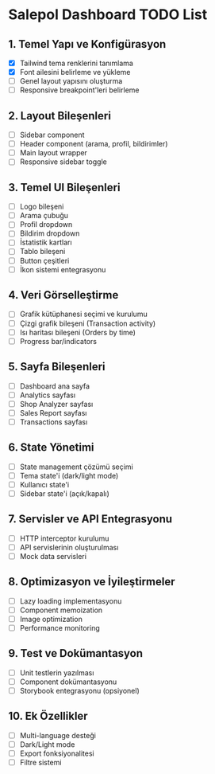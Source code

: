 # Salepol Dashboard TODO List

## 1. Temel Yapı ve Konfigürasyon
- [x] Tailwind tema renklerini tanımlama
- [x] Font ailesini belirleme ve yükleme
- [ ] Genel layout yapısını oluşturma
- [ ] Responsive breakpoint'leri belirleme

## 2. Layout Bileşenleri
- [ ] Sidebar component
- [ ] Header component (arama, profil, bildirimler)
- [ ] Main layout wrapper
- [ ] Responsive sidebar toggle

## 3. Temel UI Bileşenleri
- [ ] Logo bileşeni
- [ ] Arama çubuğu
- [ ] Profil dropdown
- [ ] Bildirim dropdown
- [ ] İstatistik kartları
- [ ] Tablo bileşeni
- [ ] Button çeşitleri
- [ ] İkon sistemi entegrasyonu

## 4. Veri Görselleştirme
- [ ] Grafik kütüphanesi seçimi ve kurulumu
- [ ] Çizgi grafik bileşeni (Transaction activity)
- [ ] Isı haritası bileşeni (Orders by time)
- [ ] Progress bar/indicators

## 5. Sayfa Bileşenleri
- [ ] Dashboard ana sayfa
- [ ] Analytics sayfası
- [ ] Shop Analyzer sayfası
- [ ] Sales Report sayfası
- [ ] Transactions sayfası

## 6. State Yönetimi
- [ ] State management çözümü seçimi
- [ ] Tema state'i (dark/light mode)
- [ ] Kullanıcı state'i
- [ ] Sidebar state'i (açık/kapalı)

## 7. Servisler ve API Entegrasyonu
- [ ] HTTP interceptor kurulumu
- [ ] API servislerinin oluşturulması
- [ ] Mock data servisleri

## 8. Optimizasyon ve İyileştirmeler
- [ ] Lazy loading implementasyonu
- [ ] Component memoization
- [ ] Image optimization
- [ ] Performance monitoring

## 9. Test ve Dokümantasyon
- [ ] Unit testlerin yazılması
- [ ] Component dokümantasyonu
- [ ] Storybook entegrasyonu (opsiyonel)

## 10. Ek Özellikler
- [ ] Multi-language desteği
- [ ] Dark/Light mode
- [ ] Export fonksiyonalitesi
- [ ] Filtre sistemi 
